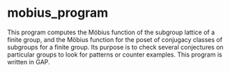 # mobius_program
This program computes the Möbius function of the subgroup lattice of a finite group, and the Möbius function for the poset of conjugacy classes of subgroups for a finite group.
Its purpose is to check several conjectures on particular groups to look for patterns or counter examples. This program is written in GAP.
